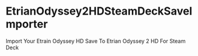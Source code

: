 # EtrianOdyssey2HDSteamDeckSaveImporter
Import Your Etrain Odyssey HD Save To Etrian Odyssey 2 HD For Steam Deck
